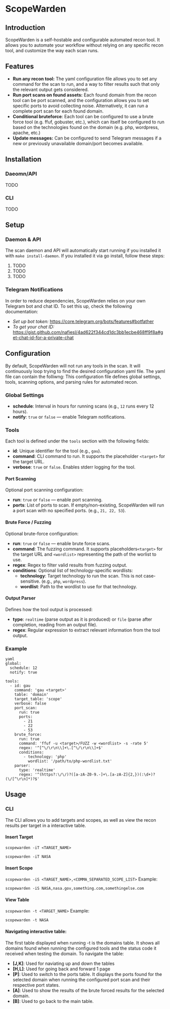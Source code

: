# ScopeWarden

## Introduction
ScopeWarden is a self-hostable and configurable automated recon tool. It allows you to automate your workflow without relying on any specific recon tool, and customize the way each scan runs. 

## Features
- **Run any recon tool:** The yaml configuration file allows you to set any command for the scan to run, and a way to filter results such that only the relevant output gets considered.
- **Run port scans on found assets:** Each found domain from the recon tool can be port scanned, and the configuration allows you to set specific ports to avoid collecting noise. Alternatively, it can run a complete port scan for each found domain.
- **Conditional bruteforce**: Each tool can be configured to use a brute force tool (e.g. ffuf, gobuster, etc.), which can itself be configured to run based on the technologies found on the domain (e.g. php, wordpress, apache, etc.)
- **Update messages:** Can be configured to send Telegram messages if a new or previously unavailable domain/port becomes available.

## Installation
### Daeomn/API
TODO
### CLI
TODO

## Setup
### Daemon & API
The scan daemon and API will automatically start running if you installed it with `make install-daemon`.
If you installed it via go install, follow these steps:
1. TODO 
2. TODO
3. TODO

### Telegram Notifications
In order to reduce dependencies, ScopeWarden relies on your own Telegram bot and chat ID. To set this up, check the following documentation:
- *Set up bot token:* https://core.telegram.org/bots/features#botfather
- *To get your chat ID:* https://gist.github.com/nafiesl/4ad622f344cd1dc3bb1ecbe468ff9f8a#get-chat-id-for-a-private-chat

## Configuration
By default, ScopeWarden will not run any tools in the scan. It will continuously loop trying to find the desired configuration yaml file.
The yaml file can contain the folliwng:
This configuration file defines global settings, tools, scanning options, and parsing rules for automated recon.

### Global Settings
- **schedule**: Interval in hours for running scans (e.g., `12` runs every 12 hours).  
- **notify**: `true` or `false` — enable Telegram notifications.

### Tools
Each tool is defined under the `tools` section with the following fields:
- **id**: Unique identifier for the tool (e.g., `gau`).  
- **command**: CLI command to run. It supports the placeholder `<target>` for the target URL.  
- **verbose**: `true` or `false`. Enables stderr logging for the tool.

#### Port Scanning
Optional port scanning configuration:
- **run**: `true` or `false` — enable port scanning.  
- **ports**: List of ports to scan. If empty/non-existing, ScopeWarden will run a port scan with no specified ports. (e.g., `21, 22, 53`).  

#### Brute Force / Fuzzing
Optional brute-force configuration:
- **run**: `true` or `false` — enable brute force scans.  
- **command**: The fuzzing command. It supports placeholders`<target>` for the target URL and `<wordlist>` representing the path of the worlist to use.  
- **regex**: Regex to filter valid results from fuzzing output.
- **conditions**: Optional list of technology-specific wordlists:
  - **technology**: Target technology to run the scan. This is not case-sensitive. (e.g., `php`, `wordpress`).
  - **wordlist**: Path to the wordlist to use for that technology.

#### Output Parser
Defines how the tool output is processed:
- **type**: `realtime` (parse output as it is produced) or `file` (parse after completion, reading from an output file).  
- **regex**: Regular expression to extract relevant information from the tool output.  

### Example
```
yaml
global:
  schedule: 12
  notify: true

tools:
  - id: gau
    command: 'gau <target>'
    table: 'domain'
    target_table: 'scope'
    verbose: false
    port_scan:
      run: true
      ports:
        - 21
        - 22
        - 53
    brute_force:
      run: true
      command: 'ffuf -u <target>/FUZZ -w <wordlist> -s -rate 5'
      regex: '^[^\/\r\n\\]+\.[^\/\r\n\\]+$'
      conditions:
        - technology: 'php'
          wordlist: '/path/to/php-wordlist.txt'
    parser:
      type: 'realtime'
      regex: '^(https?:\/\/)?([a-zA-Z0-9.-]+\.[a-zA-Z]{2,})(:\d+)?(\/[^\r\n]*)?$'
```

## Usage
### CLI
The CLI allows you to add targets and scopes, as well as view the recon results per target in a interactive table.
#### Insert Target
`scopewarden -iT <TARGET_NAME>`
```
scopewarden -iT NASA
```

#### Insert Scope
`scopewarden -iS <TARGET_NAME>,<COMMA_SEPARATED_SCOPE_LIST>`
Example:
```
scopewarden -iS NASA,nasa.gov,something.com,somethingelse.com
```

#### View Table
`scopewarden -t <TARGET_NAME>`
Example:
```
scopewarden -t NASA
```
#### Navigating interactive table:
The first table displayed when running -t is the domains table. It shows all domains found when running the configured tools and the status code it received when testing the domain. To navigate the table:
- **[J,K]**: Used for naviating up and down the tables
- **[H,L]**: Used for going back and forward 1 page
- **[P]**: Used to switch to the ports table. It displays the ports found for the selected domain when running the configured port scan and their respective port states. 
- **[A]**: Used to show the results of the brute forced results for the selected domain.
- **[B]**: Used to go back to the main table.

